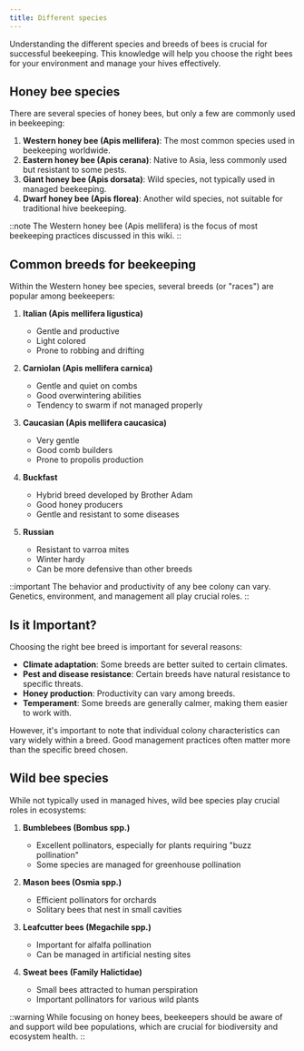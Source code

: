 ```yaml
---
title: Different species
---
```


Understanding the different species and breeds of bees is crucial for successful beekeeping. This knowledge will help you choose the right bees for your environment and manage your hives effectively.

## Honey bee species

There are several species of honey bees, but only a few are commonly used in beekeeping:

1. **Western honey bee (Apis mellifera)**: The most common species used in beekeeping worldwide.
2. **Eastern honey bee (Apis cerana)**: Native to Asia, less commonly used but resistant to some pests.
3. **Giant honey bee (Apis dorsata)**: Wild species, not typically used in managed beekeeping.
4. **Dwarf honey bee (Apis florea)**: Another wild species, not suitable for traditional hive beekeeping.

::note
The Western honey bee (Apis mellifera) is the focus of most beekeeping practices discussed in this wiki.
::

## Common breeds for beekeeping

Within the Western honey bee species, several breeds (or "races") are popular among beekeepers:

1. **Italian (Apis mellifera ligustica)**
   - Gentle and productive
   - Light colored
   - Prone to robbing and drifting

2. **Carniolan (Apis mellifera carnica)**
   - Gentle and quiet on combs
   - Good overwintering abilities
   - Tendency to swarm if not managed properly

3. **Caucasian (Apis mellifera caucasica)**
   - Very gentle
   - Good comb builders
   - Prone to propolis production

4. **Buckfast**
   - Hybrid breed developed by Brother Adam
   - Good honey producers
   - Gentle and resistant to some diseases

5. **Russian**
   - Resistant to varroa mites
   - Winter hardy
   - Can be more defensive than other breeds

::important
The behavior and productivity of any bee colony can vary. Genetics, environment, and management all play crucial roles.
::

## Is it Important?

Choosing the right bee breed is important for several reasons:

- **Climate adaptation**: Some breeds are better suited to certain climates.
- **Pest and disease resistance**: Certain breeds have natural resistance to specific threats.
- **Honey production**: Productivity can vary among breeds.
- **Temperament**: Some breeds are generally calmer, making them easier to work with.

However, it's important to note that individual colony characteristics can vary widely within a breed. Good management practices often matter more than the specific breed chosen.

## Wild bee species

While not typically used in managed hives, wild bee species play crucial roles in ecosystems:

1. **Bumblebees (Bombus spp.)**
   - Excellent pollinators, especially for plants requiring "buzz pollination"
   - Some species are managed for greenhouse pollination

2. **Mason bees (Osmia spp.)**
   - Efficient pollinators for orchards
   - Solitary bees that nest in small cavities

3. **Leafcutter bees (Megachile spp.)**
   - Important for alfalfa pollination
   - Can be managed in artificial nesting sites

4. **Sweat bees (Family Halictidae)**
   - Small bees attracted to human perspiration
   - Important pollinators for various wild plants

::warning
While focusing on honey bees, beekeepers should be aware of and support wild bee populations, which are crucial for biodiversity and ecosystem health.
::
